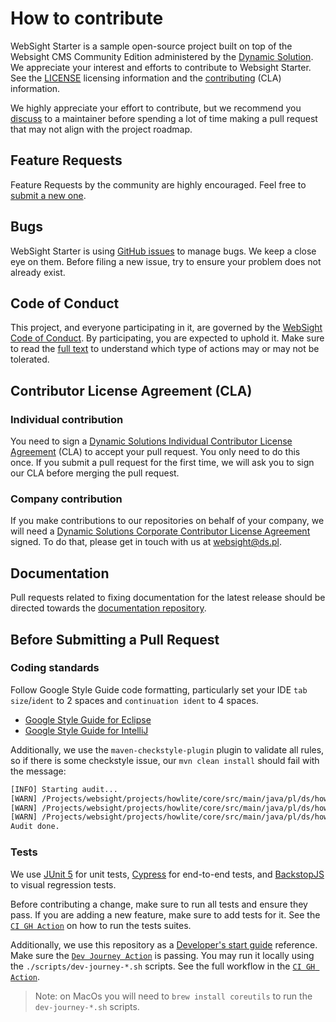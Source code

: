 # How to contribute
WebSight Starter is a sample open-source project built on top of the Websight CMS Community Edition administered by the [Dynamic Solution](https://www.ds.pl/). We appreciate your interest and efforts to contribute to Websight Starter. See the [LICENSE](./LICENSE) licensing information and the [contributing](#contributor-license-agreement-cla) (CLA) information.

We highly appreciate your effort to contribute, but we recommend you [discuss](https://github.com/websight-io/websight-blueprint/discussions) to a maintainer before spending a lot of time making a pull request that may not align with the project roadmap.

## Feature Requests
Feature Requests by the community are highly encouraged. Feel free to [submit a new one](https://github.com/websight-io/websight-blueprint/issues/new?assignees=&labels=&template=feature_request.md&title=).

## Bugs
WebSight Starter is using [GitHub issues](https://github.com/websight-io/websight-blueprint/issues) to manage bugs. We keep a close eye on them. Before filing a new issue, try to ensure your problem does not already exist.

## Code of Conduct
This project, and everyone participating in it, are governed by the [WebSight Code of Conduct](CODE_OF_CONDUCT.md). By participating, you are expected to uphold it. Make sure to read the [full text](CODE_OF_CONDUCT.md) to understand which type of actions may or may not be tolerated.

## Contributor License Agreement (CLA)

### Individual contribution

You need to sign a [Dynamic Solutions Individual Contributor License Agreement](https://docs.websight.io/product/cla/individual/v1/) (CLA) to accept your pull request. You only need to do this once. If you submit a pull request for the first time, we will ask you to sign our CLA before merging the pull request.

### Company contribution

If you make contributions to our repositories on behalf of your company, we will need a [Dynamic Solutions Corporate Contributor License Agreement](https://docs.websight.io/product/cla/corporate/v1/) signed. To do that, please get in touch with us at [websight@ds.pl](mailto:websight@ds.pl).

## Documentation

Pull requests related to fixing documentation for the latest release should be directed towards the [documentation repository](https://github.com/websight-io/docs).

## Before Submitting a Pull Request

### Coding standards

Follow Google Style Guide code formatting, particularly set your IDE `tab size`/`ident` to 2 spaces 
and `continuation ident` to 4 spaces.
  - [Google Style Guide for Eclipse](https://raw.githubusercontent.com/google/styleguide/gh-pages/eclipse-java-google-style.xml)
  - [Google Style Guide for IntelliJ](https://raw.githubusercontent.com/google/styleguide/gh-pages/intellij-java-google-style.xml)

Additionally, we use the `maven-checkstyle-plugin` plugin to validate all rules, so if there is some
checkstyle issue, our `mvn clean install` should fail with the message:

```bash
[INFO] Starting audit...
[WARN] /Projects/websight/projects/howlite/core/src/main/java/pl/ds/howlite/components/models/AccordionItemComponent.java:12:8: 'member def modifier' has incorrect indentation level 7, expected level should be 2. [Indentation]
[WARN] /Projects/websight/projects/howlite/core/src/main/java/pl/ds/howlite/components/models/AccordionItemComponent.java:13:3: Annotation 'Inject' have incorrect indentation level 2, expected level should be 7. [AnnotationLocationVariables]
[WARN] /Projects/websight/projects/howlite/core/src/main/java/pl/ds/howlite/components/models/AccordionItemComponent.java:14:3: Annotation 'Default' have incorrect indentation level 2, expected level should be 7. [AnnotationLocationVariables]
Audit done.
```
### Tests

We use [JUnit 5](https://junit.org/junit5/docs/current/user-guide/) for unit tests, [Cypress](https://www.cypress.io/) for end-to-end tests, and [BackstopJS](https://garris.github.io/BackstopJS/) to visual regression tests.

Before contributing a change, make sure to run all tests and ensure they pass. If you are adding a new feature, make sure to add tests for it.
See the [`CI GH Action`](.github/workflows/ci.yml) on how to run the tests suites.

Additionally, we use this repository as a [Developer's start guide](https://docs.websight.io/cms/developers/quick-start/) reference.
Make sure the [`Dev Journey Action`](.github/workflows/dev-journey.yml) is passing. You may run it locally using the `./scripts/dev-journey-*.sh` scripts. See the full workflow in the [`CI GH Action`](.github/workflows/dev-journey.yml).

> Note: on MacOs you will need to `brew install coreutils` to run the `dev-journey-*.sh` scripts.
